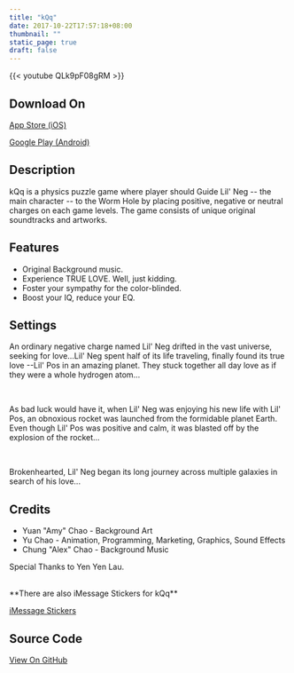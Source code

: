 ```yaml
---
title: "kQq"
date: 2017-10-22T17:57:18+08:00
thumbnail: ""
static_page: true
draft: false
---
```

{{< youtube QLk9pF08gRM >}}

## Download On
[App Store (iOS)](https://itunes.apple.com/us/app/kqq/id1193940908)

[Google Play (Android)](https://play.google.com/store/apps/details?id=com.ShineRightStudio.KQq)

## Description
kQq is a physics puzzle game where player should Guide Lil' Neg -- the main character -- to the Worm Hole by placing positive, negative or neutral charges on each game levels. The game consists of unique original soundtracks and artworks.

## Features
* Original Background music.
* Experience TRUE LOVE. Well, just kidding.
* Foster your sympathy for the color-blinded.
* Boost your IQ, reduce your EQ.

## Settings
An ordinary negative charge named Lil' Neg drifted in the vast universe, seeking for love...Lil' Neg spent half of its life traveling, finally found its true love --Lil' Pos in an amazing planet. They stuck together all day love as if they were a whole hydrogen atom...

<br />

As bad luck would have it, when Lil' Neg was enjoying his new life with Lil' Pos, an obnoxious rocket was launched from the formidable planet Earth. Even though Lil' Pos was positive and calm, it was blasted off by the explosion of the rocket...

<br />

Brokenhearted, Lil' Neg began its long journey across multiple galaxies in search of his love...

## Credits
* Yuan "Amy" Chao - Background Art
* Yu Chao - Animation, Programming, Marketing, Graphics, Sound Effects
* Chung "Alex" Chao - Background Music

Special Thanks to Yen Yen Lau.

<br />
**There are also iMessage Stickers for kQq**

[iMessage Stickers](https://itunes.apple.com/at/app/kqq-stickers/id1209818427)

## Source Code
[View On GitHub](https://github.com/casd82/kqq)